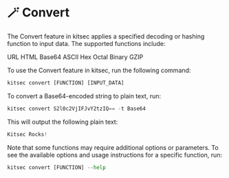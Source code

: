 # 🪄 Convert

The Convert feature in kitsec applies a specified decoding or hashing function to input data. The supported functions include:

URL
HTML
Base64
ASCII
Hex
Octal
Binary
GZIP

To use the Convert feature in kitsec, run the following command:

```py
kitsec convert [FUNCTION] [INPUT_DATA]
```

To convert a Base64-encoded string to plain text, run:

```py
kitsec convert S2l0c2VjIFJvY2tzIQ== -t Base64
```

This will output the following plain text:

```py
Kitsec Rocks!
```

Note that some functions may require additional options or parameters. To see the available options and usage instructions for a specific function, run:


```py
kitsec convert [FUNCTION] --help
```